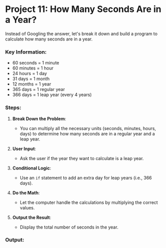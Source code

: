 # Project 11: How Many Seconds Are in a Year?

Instead of Googling the answer, let's break it down and build a program to calculate how many seconds are in a year.

### Key Information:
- 60 seconds = 1 minute
- 60 minutes = 1 hour
- 24 hours = 1 day
- 31 days = 1 month
- 12 months = 1 year
- 365 days = 1 regular year
- 366 days = 1 leap year (every 4 years)

### Steps:

1. **Break Down the Problem**:
   - You can multiply all the necessary units (seconds, minutes, hours, days) to determine how many seconds are in a regular year and a leap year.

2. **User Input**:
   - Ask the user if the year they want to calculate is a leap year.

3. **Conditional Logic**:
   - Use an `if` statement to add an extra day for leap years (i.e., 366 days).

4. **Do the Math**:
   - Let the computer handle the calculations by multiplying the correct values.

5. **Output the Result**:
   - Display the total number of seconds in the year.


### Output:
